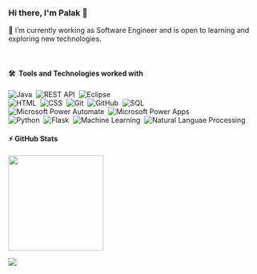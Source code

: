 ### Hi there, I'm Palak 👋

<!--
**palak9/palak9** is a ✨ _special_ ✨ repository because its `README.md` (this file) appears on your GitHub profile.
-->

💬 I’m currently working as Software Engineer and is open to learning and exploring new technologies.

<!--
- 🌱 I’m currently learning ...
- 👯 I’m looking to collaborate on ...
- 🤔 I’m looking for help with ...
- 💬 Ask me about ...
- 📫 How to reach me: ...
- 😄 Pronouns: ...
- ⚡ Fun fact: ...
-->
<br>

#### 🛠 &nbsp;Tools and Technologies worked with

![Java](https://img.shields.io/badge/-Java-05122A?style=flat&logo=Java&logoColor=java)&nbsp;
![REST API](https://img.shields.io/badge/-REST%20API-05122A?style=flat&logo=api)&nbsp;
![Eclipse](https://img.shields.io/badge/-Eclipse-05122A?style=flat&logo=eclipse-ide&logoColor=2C2255)\
![HTML](https://img.shields.io/badge/-HTML-05122A?style=flat&logo=HTML5)&nbsp;
![CSS](https://img.shields.io/badge/-CSS-05122A?style=flat&logo=CSS3&logoColor=1572B6)&nbsp;
![Git](https://img.shields.io/badge/-Git-05122A?style=flat&logo=git)&nbsp;
![GitHub](https://img.shields.io/badge/-GitHub-05122A?style=flat&logo=github)&nbsp;
![SQL](https://img.shields.io/badge/-SQL-05122A?style=flat&logo=SQL)\
![Microsoft Power Automate](https://img.shields.io/badge/-Power%20Automate-05122A?style=flat&logo=microsoft)&nbsp;
![Microsoft Power Apps](https://img.shields.io/badge/-Power%20Apps-05122A?style=flat&logo=microsoft)\
![Python](https://img.shields.io/badge/-Python-05122A?style=flat&logo=python)&nbsp;
![Flask](https://img.shields.io/badge/-Flask-05122A?style=flat&logo=flask)&nbsp;
![Machine Learning](https://img.shields.io/badge/-Machine%20Learning-05122A?style=flat)&nbsp;
![Natural Languae Processing](https://img.shields.io/badge/-NLP-05122A?style=flat&logo=NLP)&nbsp;

#### ⚡ GitHub Stats
<p> <!-- align="center"-->
<a href="https://github.com/palak9">
  <img height="190em" src="https://github-readme-stats.vercel.app/api?username=palak9&show_icons=true&theme=dracula"/>
</a>
</p>

![](https://komarev.com/ghpvc/?username=palak9&color=blueviolet)

<!--
<img height="190em" src="https://github-readme-stats.vercel.app/api/top-langs/?username=palak9&layout=compact&theme=dracula"/>
[![Top Langs](https://github-readme-stats.vercel.app/api/top-langs/?username=palak9)](https://github.com/palak9/github-readme-stats)
-->


